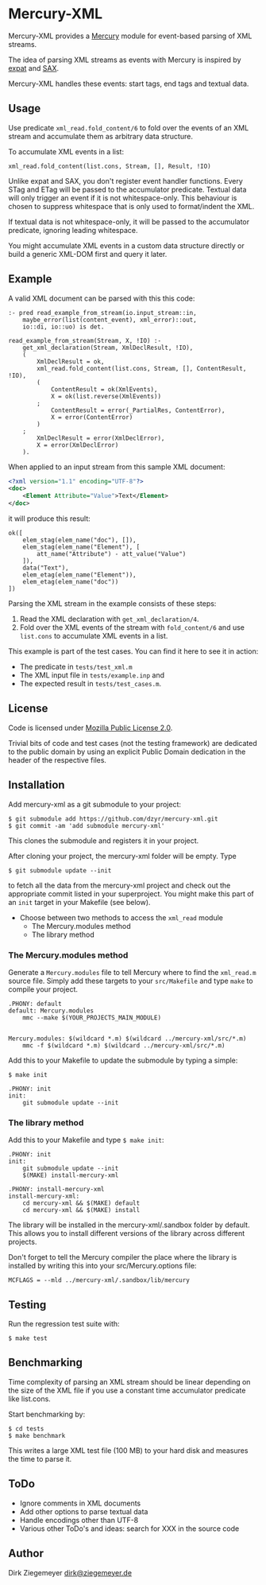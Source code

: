 # Mercury-XML
Mercury-XML provides a [Mercury](http://www.mercurylang.org) module for event-based parsing of XML streams.

The idea of parsing XML streams as events with Mercury is inspired by [expat](https://en.wikipedia.org/wiki/Expat_(library)) and [SAX](https://en.wikipedia.org/wiki/Simple_API_for_XML).

Mercury-XML handles these events: start tags, end tags and textual data.


## Usage
Use predicate `xml_read.fold_content/6` to fold over the events of an XML stream and accumulate them as arbitrary data structure.

To accumulate XML events in a list:

    xml_read.fold_content(list.cons, Stream, [], Result, !IO)

Unlike expat and SAX, you don't register event handler functions. Every STag and ETag will be passed to the accumulator predicate. Textual data will only trigger an event if it is not whitespace-only. This behaviour is chosen to suppress whitespace that is only used to format/indent the XML.

If textual data is not whitespace-only, it will be passed to the accumulator predicate, ignoring leading whitespace.

You might accumulate XML events in a custom data structure directly or build a generic XML-DOM first and query it later.


## Example
A valid XML document can be parsed with this this code:

```Mercury
:- pred read_example_from_stream(io.input_stream::in,
    maybe_error(list(content_event), xml_error)::out,
    io::di, io::uo) is det.

read_example_from_stream(Stream, X, !IO) :-
    get_xml_declaration(Stream, XmlDeclResult, !IO),
    (
        XmlDeclResult = ok,
        xml_read.fold_content(list.cons, Stream, [], ContentResult, !IO),
        (
            ContentResult = ok(XmlEvents),
            X = ok(list.reverse(XmlEvents))
        ;
            ContentResult = error(_PartialRes, ContentError),
            X = error(ContentError)
        )
    ;
        XmlDeclResult = error(XmlDeclError),
        X = error(XmlDeclError)
    ).
```

When applied to an input stream from this sample XML document:

```xml
<?xml version="1.1" encoding="UTF-8"?>
<doc>
	<Element Attribute="Value">Text</Element>
</doc>
```

it will produce this result:
```Mercury
ok([
    elem_stag(elem_name("doc"), []),
    elem_stag(elem_name("Element"), [
        att_name("Attribute") - att_value("Value")
    ]),
    data("Text"),
    elem_etag(elem_name("Element")),
    elem_etag(elem_name("doc"))
])
```

Parsing the XML stream in the example consists of these steps:
1. Read the XML declaration with `get_xml_declaration/4`.
2. Fold over the XML events of the stream with `fold_content/6` and use `list.cons` to accumulate XML events in a list.

This example is part of the test cases. You can find it here to see it in action:
- The predicate in `tests/test_xml.m`
- The XML input file in `tests/example.inp` and
- The expected result in `tests/test_cases.m`.


## License
Code is licensed under [Mozilla Public License 2.0](LICENSE-MPL-2.0.txt).

Trivial bits of code and test cases (not the testing framework) are dedicated to the public domain by using an explicit Public Domain dedication in the header of the respective files.


## Installation
Add mercury-xml as a git submodule to your project:

    $ git submodule add https://github.com/dzyr/mercury-xml.git
    $ git commit -am 'add submodule mercury-xml'

This clones the submodule and registers it in your project.

After cloning your project, the mercury-xml folder will be empty. Type

    $ git submodule update --init

to fetch all the data from the mercury-xml project and check out the appropriate commit listed in your superproject. You might make this part of an `init` target in your Makefile (see below).

* Choose between two methods to access the `xml_read` module
  * The Mercury.modules method
  * The library method


### The Mercury.modules method
Generate a `Mercury.modules` file to tell Mercury where to find the `xml_read.m` source file. Simply add these targets to your `src/Makefile` and type `make` to compile your project.

```
.PHONY: default
default: Mercury.modules
	mmc --make $(YOUR_PROJECTS_MAIN_MODULE)


Mercury.modules: $(wildcard *.m) $(wildcard ../mercury-xml/src/*.m)
	mmc -f $(wildcard *.m) $(wildcard ../mercury-xml/src/*.m)
```

Add this to your Makefile to update the submodule by typing a simple:

    $ make init

```make
.PHONY: init
init:
	git submodule update --init

```

### The library method
Add this to your Makefile and type `$ make init`:

```make
.PHONY: init
init:
	git submodule update --init
	$(MAKE) install-mercury-xml

.PHONY: install-mercury-xml
install-mercury-xml:
	cd mercury-xml && $(MAKE) default
	cd mercury-xml && $(MAKE) install
```

The library will be installed in the mercury-xml/.sandbox folder by default. This allows you to install different versions of the library across different projects.

Don't forget to tell the Mercury compiler the place where the library is installed by writing this into your src/Mercury.options file:

```
MCFLAGS = --mld ../mercury-xml/.sandbox/lib/mercury
```

## Testing
Run the regression test suite with:

    $ make test


## Benchmarking
Time complexity of parsing an XML stream should be linear depending on the size of the XML file if you use a constant time accumulator predicate like list.cons.

Start benchmarking by:

    $ cd tests
    $ make benchmark

This writes a large XML test file (100 MB) to your hard disk and measures the time to parse it.


## ToDo
* Ignore comments in XML documents
* Add other options to parse textual data
* Handle encodings other than UTF-8
* Various other ToDo's and ideas: search for XXX in the source code


## Author
Dirk Ziegemeyer <dirk@ziegemeyer.de>
